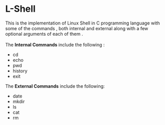 # L-Shell

This is the implementation of Linux Shell in C programming language with some of the commands , both internal and external along with a few optional arguments of each of them .<br><br>
The <b>Internal Commands</b> include the following :
* cd
* echo
* pwd
* history
* exit

The <b>External Commands</b> include the following:
* date
* mkdir
* ls
* cat
* rm
